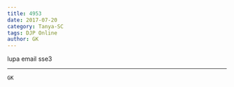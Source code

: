 ```yaml
---
title: 4953
date: 2017-07-20
category: Tanya-SC
tags: DJP Online
author: GK
---
```


lupa email sse3

---



`GK`
